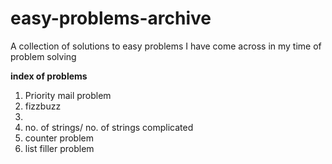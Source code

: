 # easy-problems-archive
A collection of solutions to easy problems I have come across in my time of problem solving

**index of problems**

1. Priority mail problem
2. fizzbuzz
3. 
4. no. of strings/ no. of strings complicated
5. counter problem
6. list filler problem
